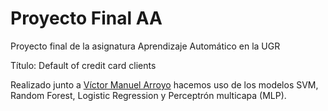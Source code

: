 # Proyecto Final AA
Proyecto final de la asignatura Aprendizaje Automático en la UGR

Título: Default of credit card clients

Realizado junto a [Víctor Manuel Arroyo](https://github.com/victory06) hacemos uso de los modelos SVM, Random Forest, Logistic Regression y Perceptrón multicapa (MLP).
